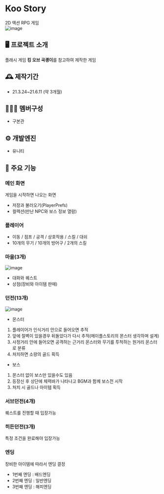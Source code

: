 # Koo Story
2D 액션 RPG 게임<br>
![image](https://github.com/rnqhscjf3333/Koo-Story/assets/41632370/1ed1559b-f535-4d6b-8d93-53eb1e8c3e17)
## 🖥️ 프로젝트 소개
플래시 게임 **킹 오브 곡괭이**를 참고하여 제작한 게임

## 🕰️ 제작기간
- 21.3.24~21.6.11 (약 3개월)

## 🧑‍🤝‍🧑 멤버구성
- 구본관

## ⚙️ 개발엔진
- 유니티

## 📌 주요 기능
### 메인 화면
게임을 시작하면 나오는 화면
- 저장과 불러오기(PlayerPrefs)
- 컬렉션(만난 NPC와 보스 정보 열람)
### 플레이어
- 이동 / 점프 / 공격 / 상호작용 / 스킬 / 대쉬
- 10개의 무기 / 10개의 방어구 / 2개의 스킬

### 마을(3개)
![image](https://github.com/rnqhscjf3333/Koo-Story/assets/41632370/2e4666dc-f229-45f0-9579-6eb97684cd43) <br>
- 대화와 퀘스트
- 상점(장비와 아이템 판매)
  
### 던전(13개)
![image](https://github.com/rnqhscjf3333/Koo-Story/assets/41632370/d77050d0-f898-43f5-b6d5-9a7e5cec7204) <br>
- 몬스터
1. 플레이어가 인식거리 안으로 들어오면 추적
2. 앞에 절벽이 있을경우 뒤돌았다가 다시 추적(메이플스토리의 몬스터 생각하며 설계)
3. 사정거리 안에 들어오면 공격하는 근거리 몬스터와 무기를 투척하는 원거리 몬스터로 분류
4. 처치하면 소량의 골드 획득
- 보스
1. 몬스터 없이 보스만 있을수도 있음
2. 등장신 후 상단에 체력바가 나타나고 BGM과 함께 보스전 시작
3. 처치 시 골드나 아이템 획득

### 서브던전(4개)
퀘스트를 진행할 때 입장가능

### 히든던전(3개)
특정 조건을 완료해야 입장가능

### 엔딩
장비한 아이템에 따라서 엔딩 결정
- 1번째 엔딩 : 배드엔딩
- 2번째 엔딩 : 일반엔딩
- 3번째 엔딩 : 해피엔딩
